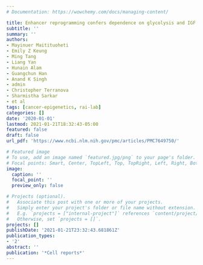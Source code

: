 ```yaml
---
# Documentation: https://wowchemy.com/docs/managing-content/

title: Enhancer reprogramming confers dependence on glycolysis and IGF signaling in KMT2D mutant melanoma
subtitle: ''
summary: ''
authors:
- Mayinuer Maitituoheti
- Emily Z Keung
- Ming Tang
- Liang Yan
- Hunain Alam
- Guangchun Han
- Anand K Singh
- admin
- Christopher Terranova
- Sharmistha Sarkar
- et al
tags: [cancer-epigenetics, rai-lab]
categories: []
date: '2020-01-01'
lastmod: 2021-01-21T18:32:43-05:00
featured: false
draft: false
url_pdf: 'https://www.ncbi.nlm.nih.gov/pmc/articles/PMC7649750/'

# Featured image
# To use, add an image named `featured.jpg/png` to your page's folder.
# Focal points: Smart, Center, TopLeft, Top, TopRight, Left, Right, BottomLeft, Bottom, BottomRight.
image:
  caption: ''
  focal_point: ''
  preview_only: false

# Projects (optional).
#   Associate this post with one or more of your projects.
#   Simply enter your project's folder or file name without extension.
#   E.g. `projects = ["internal-project"]` references `content/project/deep-learning/index.md`.
#   Otherwise, set `projects = []`.
projects: []
publishDate: '2021-01-21T23:32:43.681861Z'
publication_types:
- '2'
abstract: ''
publication: '*Cell reports*'
---
```

